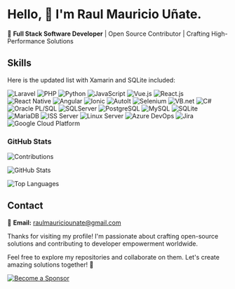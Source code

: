 # Hello, 👋 I'm Raul Mauricio Uñate.

🚀 **Full Stack Software Developer** | Open Source Contributor | Crafting High-Performance Solutions

## Skills

Here is the updated list with Xamarin and SQLite included:

![Laravel](https://img.shields.io/badge/-Laravel-orange?style=for-the-badge&logo=laravel)
![PHP](https://img.shields.io/badge/-PHP-777BB4?style=for-the-badge&logo=php&logoColor=white)
![Python](https://img.shields.io/badge/-Python-3776AB?style=for-the-badge&logo=python&logoColor=white)
![JavaScript](https://img.shields.io/badge/-JavaScript-F7DF1E?style=for-the-badge&logo=javascript&logoColor=black)
![Vue.js](https://img.shields.io/badge/-Vue.js-4FC08D?style=for-the-badge&logo=vue.js&logoColor=white)
![React.js](https://img.shields.io/badge/-React.js-61DAFB?style=for-the-badge&logo=react&logoColor=black)
![React Native](https://img.shields.io/badge/-React_Native-61DAFB?style=for-the-badge&logo=react&logoColor=black)
![Angular](https://img.shields.io/badge/-Angular-DD0031?style=for-the-badge&logo=angular&logoColor=white)
![Ionic](https://img.shields.io/badge/-Ionic-3880FF?style=for-the-badge&logo=ionic&logoColor=white)
![AutoIt](https://img.shields.io/badge/-AutoIt-1C3552?style=for-the-badge&logo=autoit&logoColor=white)
![Selenium](https://img.shields.io/badge/-Selenium-43B02A?style=for-the-badge&logo=selenium&logoColor=white)
![VB.net](https://img.shields.io/badge/-VB.net-5C2D91?style=for-the-badge&logo=.net&logoColor=white)
![C#](https://img.shields.io/badge/-C%23-239120?style=for-the-badge&logo=c-sharp&logoColor=white)
![Oracle PL/SQL](https://img.shields.io/badge/-Oracle_PL%2FSQL-F80000?style=for-the-badge&logo=oracle&logoColor=white)
![SQLServer](https://img.shields.io/badge/-SQLServer-CC2927?style=for-the-badge&logo=microsoft-sql-server&logoColor=white)
![PostgreSQL](https://img.shields.io/badge/-PostgreSQL-336791?style=for-the-badge&logo=postgresql&logoColor=white)
![MySQL](https://img.shields.io/badge/-MySQL-4479A1?style=for-the-badge&logo=mysql&logoColor=white)
![SQLite](https://img.shields.io/badge/-SQLite-003B57?style=for-the-badge&logo=sqlite&logoColor=white)
![MariaDB](https://img.shields.io/badge/-MariaDB-003545?style=for-the-badge&logo=mariadb&logoColor=white)
![ISS Server](https://img.shields.io/badge/-ISS_Server-5E5E5E?style=for-the-badge&logo=microsoft&logoColor=white)
![Linux Server](https://img.shields.io/badge/-Linux_Server-FCC624?style=for-the-badge&logo=linux&logoColor=black)
![Azure DevOps](https://img.shields.io/badge/-Azure%20DevOps-0078D7?style=for-the-badge&logo=azure-devops&logoColor=white)
![Jira](https://img.shields.io/badge/-Jira-0052CC?style=for-the-badge&logo=jira&logoColor=white)
![Google Cloud Platform](https://img.shields.io/badge/-Google_Cloud_Platform-4285F4?style=for-the-badge&logo=google-cloud&logoColor=white)

### GitHub Stats

![Contributions](https://github-readme-streak-stats.herokuapp.com/?user=rmunate&theme=light)

![GitHub Stats](https://github-readme-stats.vercel.app/api?username=rmunate&show_icons=true&theme=light)

![Top Languages](https://github-readme-stats.vercel.app/api/top-langs/?username=rmunate&layout=compact&theme=light)

## Contact

📧 **Email:** raulmauriciounate@gmail.com

Thanks for visiting my profile! I'm passionate about crafting open-source solutions and contributing to developer empowerment worldwide.

Feel free to explore my repositories and collaborate on them. Let's create amazing solutions together! 🎉

[![Become a Sponsor](https://img.shields.io/badge/-Become%20a%20Sponsor-blue?style=for-the-badge&logo=github)](https://github.com/sponsors/rmunate)

